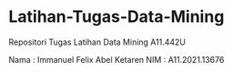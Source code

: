 # Latihan-Tugas-Data-Mining
Repositori Tugas Latihan Data Mining A11.442U

Nama  : Immanuel Felix Abel Ketaren
NIM   : A11.2021.13676
